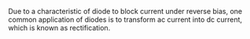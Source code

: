 Due to a characteristic of diode to block current under reverse bias, one common application of diodes is to transform ac current into dc current, which is known as rectification.